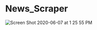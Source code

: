 # News_Scraper

![Screen Shot 2020-06-07 at 1 25 55 PM](https://user-images.githubusercontent.com/30880308/83979336-924f1700-a8c2-11ea-8d84-45b69e6a4cf7.png)
